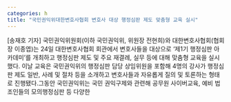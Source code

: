 ```yaml
---
categories: h
title: "국민권익위대한변호사협회 변호사 대상 행정심판 제도 맞춤형 교육 실시"
---
```

[송재호 기자] 국민권익위원회(이하 국민권익위, 위원장 전현희)와 대한변호사협회(협회장 이종엽)는 24일 대한변호사협회 회관에서 변호사들을 대상으로 ‘제1기 행정심판 아카데미’를 개최하고 행정심판 제도 및 주요 재결례, 실무 등에 대해 맞춤형 교육을 실시했다. 이날 교육은 국민권익위의 행정심판 담당 상임위원을 포함해 4명의 강사가 행정심판 제도 일반, 사례 및 절차 등을 소개하고 변호사들과 자유롭게 질의 및 토론하는 형태로 진행됐다.그동안 국민권익위는 국민 권익구제와 관련해 공무원 사이버교육, 예비 법조인들의 모의행정심판 등 다양한